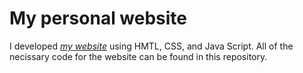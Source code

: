 # My personal website

I developed *[my website](https://robertgonzales71698.github.io/mywebsite/Home%20Page/home.html)* using HMTL, CSS, and Java Script. All of the necissary code for the website can be found in this repository.
